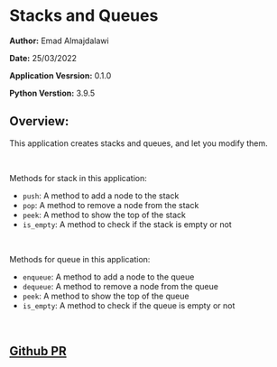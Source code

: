 # Stacks and Queues

**Author:** Emad Almajdalawi

**Date:** 25/03/2022

**Application Vesrsion:** 0.1.0

**Python Verstion:** 3.9.5

## Overview:
This application creates stacks and queues, and let you modify them.

<br>

Methods for stack in this application:

- `push`: A method to add a node to the stack
- `pop`: A method to remove a node from the stack
- `peek`: A method to show the top of the stack
- `is_empty`: A method to check if the stack is empty or not

<br>

Methods for queue in this application:

- `enqueue`: A method to add a node to the queue
- `dequeue`:  A method to remove a node from the queue
- `peek`: A method to show the top of the queue
- `is_empty`: A method to check if the queue is empty or not

<br>

## [Github PR](https://github.com/e97m/data-structures-and-algorithms/pull/20)